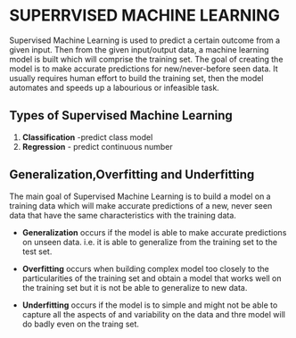 # SUPERRVISED MACHINE LEARNING

Supervised Machine Learning is used to predict a certain outcome from a given input.
Then from the given input/output data, a  machine learning model is built which will
comprise the training set.
The goal of creating the model is to make accurate predictions for new/never-before
seen data.
It usually requires human effort to build the training set, then the model automates
and speeds up a labourious or infeasible task.

## Types of Supervised Machine Learning

1. **Classification** -predict class model
2. **Regression** - predict continuous number

## Generalization,Overfitting and Underfitting

The main goal of Supervised Machine Learning is to build a model on a training data which
will make accurate predictions of a new, never seen data that have the same characteristics
with the training data.

* **Generalization** occurs if the model is able to make accurate predictions on unseen data.
i.e. it is able to generalize from the training set to the test set.

* **Overfitting** occurs when building complex model too closely to the particularities of
the training set and obtain a model that works well on the training set but it is not be able
to generalize to new data.

* **Underfitting** occurs if the model is to simple and might not be able to capture all the
aspects of and variability on the data and thre model will do badly even on the traing set.
